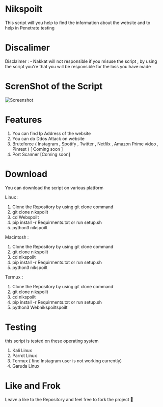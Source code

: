 # Nikspoilt
This script will you help to find the information about the website and to help in Penetrate testing 
# Discalimer
Disclaimer : - Nakkat will not responsible if you misuse the script , by using  the script you're that you will be responsible for the loss you have made 
# ScrenShot of the Script
![Screenshot](ScrnShot1.JPG)
# Features
1. You can find Ip Address  of the website
2. You can do Ddos Attack on website 
3. Bruteforce ( Instagram ,  Spotify  ,  Twitter , Netfilx ,  Amazon Prime video , Pinrest ) [ Coming soon ]
4. Port Scanner [Coming soon]
# Download
You can download the script on various platform 

 Linux  :
 
 1. Clone the Repository  by using git clone command 
 2. git clone nikspoilt
 3. cd Webspoilt
 4. pip install -r Requirments.txt or run  setup.sh
 5. python3 nikspoilt
 
 
 Macintosh : 
 
  1. Clone the Repository  by using git clone command 
 2. git clone nikspoilt
 3. cd nikspoilt
 4. pip install -r Requirments.txt or run  setup.sh
 5. python3 nikspoilt
 
 
 Termux :
  1. Clone the Repository  by using git clone command 
 2. git clone nikspoilt
 3. cd nikspoilt
 4. pip install -r Requirments.txt or run  setup.sh
 5. python3 Webnikspoiltspoilt

# Testing 
this script is tested  on these operating system 

1. Kali Linux
2. Parrot Linux
3. Termux ( find Instagram user is not working currently)
4. Garuda Linux 
# Like and  Frok
Leave a like to the Repository  and feel free to fork the project  🙂

             

